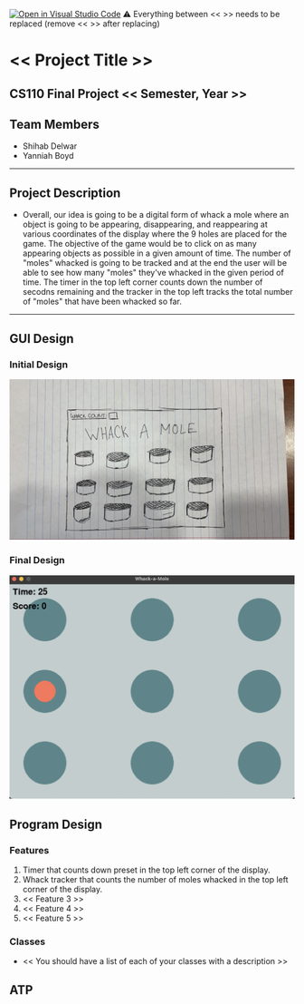 [![Open in Visual Studio Code](https://classroom.github.com/assets/open-in-vscode-718a45dd9cf7e7f842a935f5ebbe5719a5e09af4491e668f4dbf3b35d5cca122.svg)](https://classroom.github.com/online_ide?assignment_repo_id=12763064&assignment_repo_type=AssignmentRepo)
:warning: Everything between << >> needs to be replaced (remove << >> after replacing)

# << Project Title >>
## CS110 Final Project  << Semester, Year >>

## Team Members

- Shihab Delwar
- Yanniah Boyd
***

## Project Description

- Overall, our idea is going to be a digital form of whack a mole where an object is going to be appearing, disappearing, and reappearing at various coordinates of the display where the 9 holes are placed for the game. The objective of the game would be to click on as many appearing objects as possible in a given amount of time. The number of "moles" whacked is going to be tracked and at the end the user will be able to see how many "moles" they've whacked in the given period of time. The timer in the top left corner counts down the number of secodns remaining and the tracker in the top left tracks the total number of "moles" that have been whacked so far. 

***    

## GUI Design

### Initial Design

![initial gui](assets/gui.jpg)

### Final Design

![final gui](assets/finalgui.png)

## Program Design

### Features

1. Timer that counts down preset in the top left corner of the display.
2. Whack tracker that counts the number of moles whacked in the top left corner of the display.
3. << Feature 3 >>
4. << Feature 4 >>
5. << Feature 5 >>

### Classes

- << You should have a list of each of your classes with a description >>

## ATP


